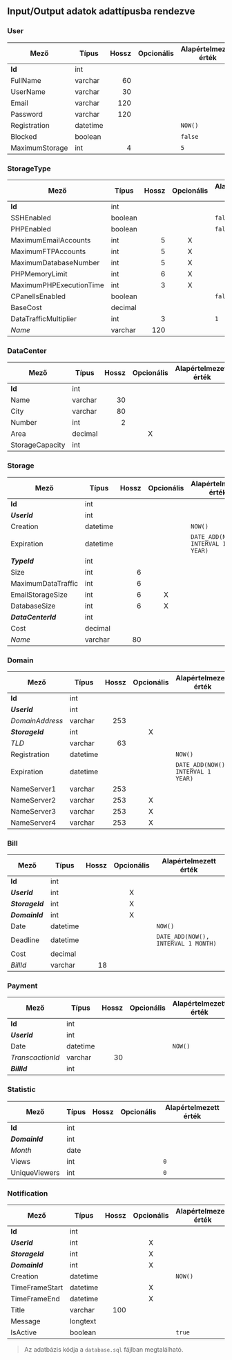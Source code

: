 ## Input/Output adatok adattípusba rendezve

### User

| Mező           | Típus    | Hossz | Opcionális | Alapértelmezett érték |
| -------------- | -------- | ----: | :--------: | --------------------- |
| **Id**         | int      |       |            |                       |
| FullName       | varchar  |    60 |            |                       |
| UserName       | varchar  |    30 |            |                       |
| Email          | varchar  |   120 |            |                       |
| Password       | varchar  |   120 |            |                       |
| Registration   | datetime |       |            | `NOW()`               |
| Blocked        | boolean  |       |            | `false`               |
| MaximumStorage | int      |     4 |            | `5`                   |

### StorageType

| Mező                    | Típus   | Hossz | Opcionális | Alapértelmezett érték |
| ----------------------- | ------- | ----: | :--------: | --------------------- |
| **Id**                  | int     |       |            |                       |
| SSHEnabled              | boolean |       |            | `false`               |
| PHPEnabled              | boolean |       |            | `false`               |
| MaximumEmailAccounts    | int     |     5 |     X      |                       |
| MaximumFTPAccounts      | int     |     5 |     X      |                       |
| MaximumDatabaseNumber   | int     |     5 |     X      |                       |
| PHPMemoryLimit          | int     |     6 |     X      |                       |
| MaximumPHPExecutionTime | int     |     3 |     X      |                       |
| CPanelIsEnabled         | boolean |       |            | `false`               |
| BaseCost                | decimal |       |            |                       |
| DataTrafficMultiplier   | int     |     3 |            | `1`                   |
| _Name_                  | varchar |   120 |            |                       |

<div class="page-break"></div>

### DataCenter

| Mező            | Típus   | Hossz | Opcionális | Alapértelmezett érték |
| --------------- | ------- | ----: | :--------: | --------------------- |
| **Id**          | int     |       |            |                       |
| Name            | varchar |    30 |            |                       |
| City            | varchar |    80 |            |                       |
| Number          | int     |     2 |            |                       |
| Area            | decimal |       |     X      |                       |
| StorageCapacity | int     |       |            |                       |

### Storage

| Mező               | Típus    | Hossz | Opcionális | Alapértelmezett érték              |
| ------------------ | -------- | ----: | :--------: | ---------------------------------- |
| **Id**             | int      |       |            |                                    |
| **_UserId_**       | int      |       |            |                                    |
| Creation           | datetime |       |            | `NOW()`                            |
| Expiration         | datetime |       |            | `DATE_ADD(NOW(), INTERVAL 1 YEAR)` |
| **_TypeId_**       | int      |       |            |                                    |
| Size               | int      |     6 |            |                                    |
| MaximumDataTraffic | int      |     6 |            |                                    |
| EmailStorageSize   | int      |     6 |     X      |                                    |
| DatabaseSize       | int      |     6 |     X      |                                    |
| **_DataCenterId_** | int      |       |            |                                    |
| Cost               | decimal  |       |            |                                    |
| _Name_             | varchar  |    80 |            |                                    |

<div class="page-break"></div>

### Domain

| Mező            | Típus    | Hossz | Opcionális | Alapértelmezett érték              |
| --------------- | -------- | ----: | :--------: | ---------------------------------- |
| **Id**          | int      |       |            |                                    |
| **_UserId_**    | int      |       |            |                                    |
| _DomainAddress_ | varchar  |   253 |            |                                    |
| **_StorageId_** | int      |       |     X      |                                    |
| _TLD_           | varchar  |    63 |            |                                    |
| Registration    | datetime |       |            | `NOW()`                            |
| Expiration      | datetime |       |            | `DATE_ADD(NOW(), INTERVAL 1 YEAR)` |
| NameServer1     | varchar  |   253 |            |                                    |
| NameServer2     | varchar  |   253 |     X      |                                    |
| NameServer3     | varchar  |   253 |     X      |                                    |
| NameServer4     | varchar  |   253 |     X      |                                    |

### Bill

| Mező            | Típus    | Hossz | Opcionális | Alapértelmezett érték               |
| --------------- | -------- | ----: | :--------: | ----------------------------------- |
| **Id**          | int      |       |            |                                     |
| **_UserId_**    | int      |       |     X      |                                     |
| **_StorageId_** | int      |       |     X      |                                     |
| **_DomainId_**  | int      |       |     X      |                                     |
| Date            | datetime |       |            | `NOW()`                             |
| Deadline        | datetime |       |            | `DATE_ADD(NOW(), INTERVAL 1 MONTH)` |
| Cost            | decimal  |       |            |                                     |
| _BillId_        | varchar  |    18 |            |                                     |

### Payment

| Mező             | Típus    | Hossz | Opcionális | Alapértelmezett érték |
| ---------------- | -------- | ----: | :--------: | --------------------- |
| **Id**           | int      |       |            |                       |
| **_UserId_**     | int      |       |            |                       |
| Date             | datetime |       |            | `NOW()`               |
| _TranscactionId_ | varchar  |    30 |            |                       |
| **_BillId_**     | int      |       |            |                       |

### Statistic

| Mező           | Típus | Hossz | Opcionális | Alapértelmezett érték |
| -------------- | ----- | ----: | :--------: | --------------------- |
| **Id**         | int   |       |            |                       |
| **_DomainId_** | int   |       |            |                       |
| _Month_        | date  |       |            |                       |
| Views          | int   |       |            | `0`                   |
| UniqueViewers  | int   |       |            | `0`                   |

### Notification

| Mező            | Típus    | Hossz | Opcionális | Alapértelmezett érték |
| --------------- | -------- | ----: | :--------: | --------------------- |
| **Id**          | int      |       |            |                       |
| **_UserId_**    | int      |       |     X      |                       |
| **_StorageId_** | int      |       |     X      |                       |
| **_DomainId_**  | int      |       |     X      |                       |
| Creation        | datetime |       |            | `NOW()`               |
| TimeFrameStart  | datetime |       |     X      |                       |
| TimeFrameEnd    | datetime |       |     X      |                       |
| Title           | varchar  |   100 |            |                       |
| Message         | longtext |       |            |                       |
| IsActive        | boolean  |       |            | `true`                |

> Az adatbázis kódja a `database.sql` fájlban megtalálható.
